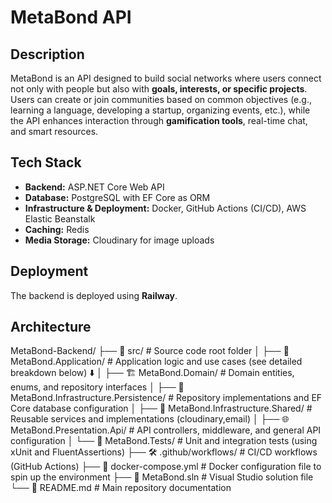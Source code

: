 # MetaBond API

## Description

MetaBond is an API designed to build social networks where users connect not
only with people but also with **goals, interests, or specific projects**. Users
can create or join communities based on common objectives (e.g., learning a
language, developing a startup, organizing events, etc.), while the API enhances
interaction through **gamification tools**, real-time chat, and smart resources.

## Tech Stack

- **Backend:** ASP.NET Core Web API
- **Database:** PostgreSQL with EF Core as ORM
- **Infrastructure & Deployment:** Docker, GitHub Actions (CI/CD), AWS Elastic
  Beanstalk
- **Caching:** Redis
- **Media Storage:** Cloudinary for image uploads

## Deployment

The backend is deployed using **Railway**.

## Architecture
MetaBond-Backend/
├── 📂 src/                                 # Source code root folder
│   ├── 🧠 MetaBond.Application/               # Application logic and use cases (see detailed breakdown below) ⬇️
│   ├── 🏗️ MetaBond.Domain/                    # Domain entities, enums, and repository interfaces
│   ├── 💾 MetaBond.Infrastructure.Persistence/ # Repository implementations and EF Core database configuration
│   ├── 🔧 MetaBond.Infrastructure.Shared/      # Reusable services and implementations (cloudinary,email)
│   ├── 🌐 MetaBond.Presentation.Api/           # API controllers, middleware, and general API configuration
│   └── 🧪 MetaBond.Tests/                      # Unit and integration tests (using xUnit and FluentAssertions)
├── 🛠️ .github/workflows/                  # CI/CD workflows (GitHub Actions)
├── 🐳 docker-compose.yml                   # Docker configuration file to spin up the environment
├── 🧷 MetaBond.sln                         # Visual Studio solution file
└── 📄 README.md                            # Main repository documentation